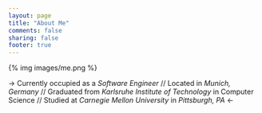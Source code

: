 ```yaml
---
layout: page
title: "About Me"
comments: false
sharing: false
footer: true
---
```

{% img images/me.png %}

-> Currently occupied as a _Software Engineer_ // Located in _Munich, Germany_ // Graduated from _Karlsruhe Institute of Technology_ in Computer Science // Studied at _Carnegie Mellon University_ in _Pittsburgh, PA_ <-
